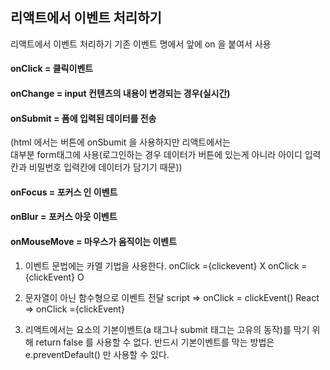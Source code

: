 ## 리액트에서 이벤트 처리하기
리액트에서 이벤트 처리하기
기존 이벤트 명에서 앞에 on 을 붙여서 사용
        
#### onClick = 클릭이벤트
#### onChange = input 컨텐츠의 내용이 변경되는 경우(실시간)
        
#### onSubmit = 폼에 입력된 데이터를 전송
(html 에서는 버튼에 onSbumit 을 사용하지만 리액트에서는   
대부분 form태그에 사용(로그인하는 경우 데이터가 버튼에 있는게 아니라 아이디 입력칸과 비밀번호 입력칸에 데이터가 담기기 때문))

#### onFocus = 포커스 인 이벤트
#### onBlur = 포커스 아웃 이벤트
#### onMouseMove = 마우스가 움직이는 이벤트

1. 이벤트 문법에는 카멜 기법을 사용한다.
onClick ={clickevent} X
onClick ={clickEvent} O

2. 문자열이 아닌 함수형으로 이벤트 전달
script => onClick = clickEvent()
React => onClick ={clickEvent}

3. 리액트에서는 요소의 기본이벤트(a 태그나 submit 태그는 고유의 동작)를 막기 위해 return false 를 사용할 수 없다.
   반드시 기본이벤트를 막는 방법은 e.preventDefault() 만 사용할 수 있다. 